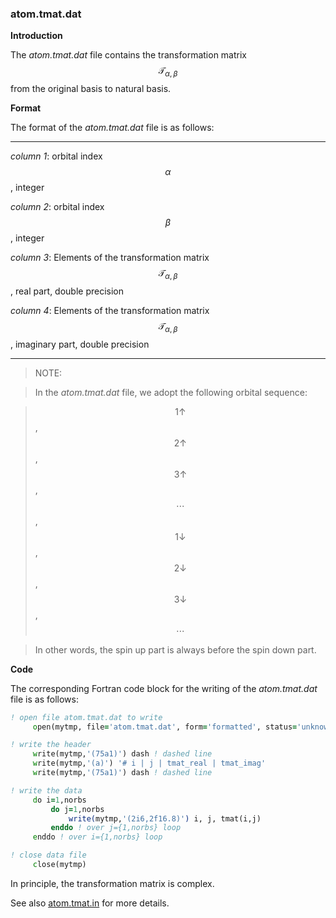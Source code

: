 ### atom.tmat.dat

**Introduction**

The *atom.tmat.dat* file contains the transformation matrix $$\mathcal{T}_{\alpha,\beta}$$ from the original basis to natural basis.

**Format**

The format of the *atom.tmat.dat* file is as follows:

---

*column 1*: orbital index $$\alpha$$, integer

*column 2*: orbital index $$\beta$$, integer

*column 3*: Elements of the transformation matrix $$\mathcal{T}_{\alpha,\beta}$$, real part, double precision

*column 4*: Elements of the transformation matrix $$\mathcal{T}_{\alpha,\beta}$$, imaginary part, double precision

---

> NOTE:

> In the *atom.tmat.dat* file, we adopt the following orbital sequence:

> $$1\uparrow$$, $$2\uparrow$$, $$3\uparrow$$, $$\cdots$$, $$1\downarrow$$, $$2\downarrow$$, $$3\downarrow$$, $$\cdots$$

> In other words, the spin up part is always before the spin down part.

**Code**

The corresponding Fortran code block for the writing of the *atom.tmat.dat* file is as follows:

```fortran
! open file atom.tmat.dat to write
     open(mytmp, file='atom.tmat.dat', form='formatted', status='unknown')

! write the header
     write(mytmp,'(75a1)') dash ! dashed line
     write(mytmp,'(a)') '# i | j | tmat_real | tmat_imag'
     write(mytmp,'(75a1)') dash ! dashed line

! write the data
     do i=1,norbs
         do j=1,norbs
             write(mytmp,'(2i6,2f16.8)') i, j, tmat(i,j)
         enddo ! over j={1,norbs} loop
     enddo ! over i={1,norbs} loop

! close data file
     close(mytmp)
```

In principle, the transformation matrix is complex.

See also [atom.tmat.in](in_tmat.md) for more details.